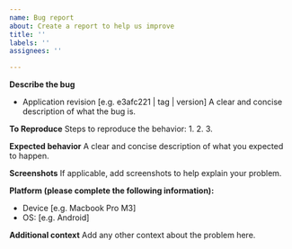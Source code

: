 ```yaml
---
name: Bug report
about: Create a report to help us improve
title: ''
labels: ''
assignees: ''

---
```


**Describe the bug**
 - Application revision [e.g. e3afc221 | tag | version]
A clear and concise description of what the bug is.

**To Reproduce**
Steps to reproduce the behavior:
1.
2.
3.

**Expected behavior**
A clear and concise description of what you expected to happen.

**Screenshots**
If applicable, add screenshots to help explain your problem.

**Platform (please complete the following information):**
 - Device [e.g. Macbook Pro M3]
 - OS: [e.g. Android]

**Additional context**
Add any other context about the problem here.
